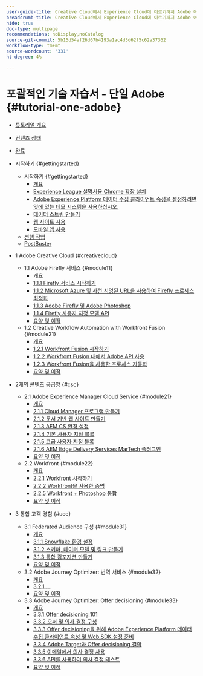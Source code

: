 ```yaml
---
user-guide-title: Creative Cloud에서 Experience Cloud에 이르기까지 Adobe 애플리케이션을 위한 포괄적인 기술 자습서
breadcrumb-title: Creative Cloud에서 Experience Cloud에 이르기까지 Adobe 애플리케이션을 위한 포괄적인 기술 자습서
hide: true
doc-type: multipage
recommendations: noDisplay,noCatalog
source-git-commit: 5b15d54af26d67b4193a1ac4d5d62f5c62a37362
workflow-type: tm+mt
source-wordcount: '331'
ht-degree: 4%

---
```



# 포괄적인 기술 자습서 - 단일 Adobe {#tutorial-one-adobe}

+ [튜토리얼 개요](/help/tutorial-one-adobe/overview.md)
+ [컨텐츠 상태](/help/tutorial-one-adobe/status.md)
+ [완료](/help/tutorial-one-adobe/completion.md)

+ 시작하기 {#gettingstarted}
   + 시작하기 {#gettingstarted}
      + [개요](/help/tutorial-one-adobe/modules/getting-started/gettingstarted/getting-started.md)
      + [Experience League 설명서용 Chrome 확장 설치](/help/tutorial-one-adobe/modules/getting-started/gettingstarted/ex1.md)
      + [Adobe Experience Platform 데이터 수집 클라이언트 속성을 설정하려면 옆에 있는 데모 시스템을 사용하십시오.](/help/tutorial-one-adobe/modules/getting-started/gettingstarted/ex2.md)
      + [데이터 스트림 만들기](/help/tutorial-one-adobe/modules/getting-started/gettingstarted/ex3.md)
      + [웹 사이트 사용](/help/tutorial-one-adobe/modules/getting-started/gettingstarted/ex4.md)
      + [모바일 앱 사용](/help/tutorial-one-adobe/modules/getting-started/gettingstarted/ex5.md)
   + [선행 작업](/help/tutorial-one-adobe/prework.md)
   + [PostBuster](/help/tutorial-one-adobe/postbuster.md)

+ 1 Adobe Creative Cloud {#creativecloud}
   + 1.1 Adobe Firefly 서비스 {#module11}
      + [개요](/help/tutorial-one-adobe/modules/creative-cloud/module1.1/firefly-services.md)
      + [1.1.1 Firefly 서비스 시작하기](/help/tutorial-one-adobe/modules/creative-cloud/module1.1/ex1.md)
      + [1.1.2 Microsoft Azure 및 사전 서명된 URL을 사용하여 Firefly 프로세스 최적화](/help/tutorial-one-adobe/modules/creative-cloud/module1.1/ex2.md)
      + [1.1.3 Adobe Firefly 및 Adobe Photoshop](/help/tutorial-one-adobe/modules/creative-cloud/module1.1/ex3.md)
      + [1.1.4 Firefly 사용자 지정 모델 API](/help/tutorial-one-adobe/modules/creative-cloud/module1.1/ex4.md)
      + [요약 및 이점](/help/tutorial-one-adobe/modules/creative-cloud/module1.1/summary.md)
   + 1.2 Creative Workflow Automation with Workfront Fusion {#module21}
      + [개요](/help/tutorial-one-adobe/modules/creative-cloud/module1.2/automation.md)
      + [1.2.1 Workfront Fusion 시작하기](/help/tutorial-one-adobe/modules/creative-cloud/module1.2/ex1.md)
      + [1.2.2 Workfront Fusion 내에서 Adobe API 사용](/help/tutorial-one-adobe/modules/creative-cloud/module1.2/ex2.md)
      + [1.2.3 Workfront Fusion을 사용한 프로세스 자동화](/help/tutorial-one-adobe/modules/creative-cloud/module1.2/ex3.md)
      + [요약 및 이점](/help/tutorial-one-adobe/modules/creative-cloud/module1.2/summary.md)

+ 2개의 콘텐츠 공급망 {#csc}
   + 2.1 Adobe Experience Manager Cloud Service {#module21}
      + [개요](/help/tutorial-one-adobe/modules/csc/module2.1/aemcs.md)
      + [2.1.1 Cloud Manager 프로그램 만들기](/help/tutorial-one-adobe/modules/csc/module2.1/ex1.md)
      + [2.1.2 문서 기반 웹 사이트 만들기](/help/tutorial-one-adobe/modules/csc/module2.1/ex2.md)
      + [2.1.3 AEM CS 환경 설정](/help/tutorial-one-adobe/modules/csc/module2.1/ex3.md)
      + [2.1.4 기본 사용자 지정 블록](/help/tutorial-one-adobe/modules/csc/module2.1/ex4.md)
      + [2.1.5 고급 사용자 지정 블록](/help/tutorial-one-adobe/modules/csc/module2.1/ex5.md)
      + [2.1.6 AEM Edge Delivery Services MarTech 플러그인](/help/tutorial-one-adobe/modules/csc/module2.1/ex6.md)
      + [요약 및 이점](/help/tutorial-one-adobe/modules/csc/module2.1/summary.md)
   + 2.2 Workfront {#module22}
      + [개요](/help/tutorial-one-adobe/modules/csc/module2.2/workfront.md)
      + [2.2.1 Workfront 시작하기](/help/tutorial-one-adobe/modules/csc/module2.2/ex1.md)
      + [2.2.2 Workfront을 사용한 증명](/help/tutorial-one-adobe/modules/csc/module2.2/ex2.md)
      + [2.2.5 Workfront + Photoshop 통합](/help/tutorial-one-adobe/modules/csc/module2.2/ex5.md)
      + [요약 및 이점](/help/tutorial-one-adobe/modules/csc/module2.2/summary.md)

+ 3 통합 고객 경험 {#uce}
   + 3.1 Federated Audience 구성 {#module31}
      + [개요](/help/tutorial-one-adobe/modules/uce/module3.1/fac.md)
      + [3.1.1 Snowflake 환경 설정](/help/tutorial-one-adobe/modules/uce/module3.1/ex1.md)
      + [3.1.2 스키마, 데이터 모델 및 링크 만들기](/help/tutorial-one-adobe/modules/uce/module3.1/ex2.md)
      + [3.1.3 통합 컴포지션 만들기](/help/tutorial-one-adobe/modules/uce/module3.1/ex3.md)
      + [요약 및 이점](/help/tutorial-one-adobe/modules/uce/module3.1/summary.md)
   + 3.2 Adobe Journey Optimizer: 번역 서비스 {#module32}
      + [개요](/help/tutorial-one-adobe/modules/uce/module3.2/ajotranslationsvcs.md)
      + [3.2.1 ...](/help/tutorial-one-adobe/modules/uce/module3.2/ex1.md)
      + [요약 및 이점](/help/tutorial-one-adobe/modules/uce/module3.2/summary.md)
   + 3.3 Adobe Journey Optimizer: Offer decisioning {#module33}
      + [개요](/help/tutorial-one-adobe/modules/uce/module3.3/offer-decisioning.md)
      + [3.3.1 Offer decisioning 101](/help/tutorial-one-adobe/modules/uce/module3.3/ex1.md)
      + [3.3.2 오퍼 및 의사 결정 구성](/help/tutorial-one-adobe/modules/uce/module3.3/ex2.md)
      + [3.3.3 Offer decisioning을 위해 Adobe Experience Platform 데이터 수집 클라이언트 속성 및 Web SDK 설정 준비](/help/tutorial-one-adobe/modules/uce/module3.3/ex3.md)
      + [3.3.4 Adobe Target과 Offer decisioning 결합](/help/tutorial-one-adobe/modules/uce/module3.3/ex4.md)
      + [3.3.5 이메일에서 의사 결정 사용](/help/tutorial-one-adobe/modules/uce/module3.3/ex5.md)
      + [3.3.6 API를 사용하여 의사 결정 테스트](/help/tutorial-one-adobe/modules/uce/module3.3/ex6.md)
      + [요약 및 이점](/help/tutorial-one-adobe/modules/uce/module3.3/summary.md)

